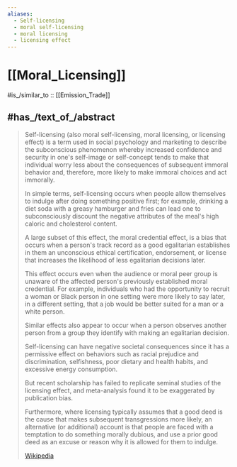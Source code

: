 ```yaml
---
aliases:
  - Self-licensing 
  - moral self-licensing 
  - moral licensing  
  - licensing effect
---
```


# [[Moral_Licensing]]

#is_/similar_to :: [[Emission_Trade]] 

## #has_/text_of_/abstract 

> Self-licensing (also moral self-licensing, moral licensing, or licensing effect) 
> is a term used in social psychology and marketing 
> to describe the subconscious phenomenon 
> whereby increased confidence and security in one's self-image or self-concept 
> tends to make that individual worry less 
> about the consequences of subsequent immoral behavior 
> and, therefore, more likely to make immoral choices and act immorally. 
> 
> In simple terms, self-licensing occurs when people allow themselves to indulge 
> after doing something positive first; for example, 
> drinking a diet soda with a greasy hamburger and fries 
> can lead one to subconsciously discount the negative attributes 
> of the meal's high caloric and cholesterol content.
>
> A large subset of this effect, the moral credential effect, 
> is a bias that occurs when a person's track record as a good egalitarian 
> establishes in them an unconscious ethical certification, endorsement, or license 
> that increases the likelihood of less egalitarian decisions later. 
> 
> This effect occurs even when the audience or moral peer group is unaware of the affected person's previously established moral credential. 
> For example, individuals who had the opportunity 
> to recruit a woman or Black person in one setting 
> were more likely to say later, in a different setting, 
> that a job would be better suited for a man or a white person. 
> 
> Similar effects also appear to occur 
> when a person observes another person from a group they identify with 
> making an egalitarian decision.
>
> Self-licensing can have negative societal consequences 
> since it has a permissive effect on behaviors such as racial prejudice and discrimination, 
> selfishness, poor dietary and health habits, and excessive energy consumption.
>
> But recent scholarship has failed to replicate seminal studies of the licensing effect, 
> and meta-analysis found it to be exaggerated by publication bias. 
> 
> Furthermore, where licensing typically assumes that a good deed is the cause that makes subsequent transgressions more likely, 
> an alternative (or additional) account is 
> that people are faced with a temptation to do something morally dubious, 
> and use a prior good deed as an excuse or reason why it is allowed for them to indulge.
>
> [Wikipedia](https://en.wikipedia.org/wiki/Self-licensing)




